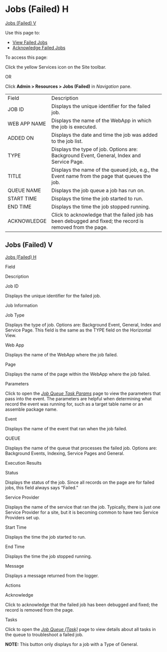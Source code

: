 # <span id="Jobs__Failed__H"></span>Jobs (Failed) H

[Jobs (Failed) V](#Jobs__Failed__V)

<div class="use">

Use this page to:

  - [View Failed Jobs](../Use_Cases/View_Failed_Jobs.htm)
  - [Acknowledge Failed Jobs](../Use_Cases/Acknowledge_Failed_Jobs.htm)

</div>

To access this page:

Click the yellow Services icon on the Site toolbar.

OR

Click **Admin \> Resources \> Jobs (Failed)** in *Navigation*
pane.

|              |                                                                                                            |
| ------------ | ---------------------------------------------------------------------------------------------------------- |
| Field        | Description                                                                                                |
| JOB ID       | Displays the unique identifier for the failed job.                                                         |
| WEB APP NAME | Displays the name of the WebApp in which the job is executed.                                              |
| ADDED ON     | Displays the date and time the job was added to the job list.                                              |
| TYPE         | Displays the type of job. Options are: Background Event, General, Index and Service Page.                  |
| TITLE        | Displays the name of the queued job, e.g., the Event name from the page that queues the job.               |
| QUEUE NAME   | Displays the job queue a job has run on.                                                                   |
| START TIME   | Displays the time the job started to run.                                                                  |
| END TIME     | Displays the time the job stopped running.                                                                 |
| ACKNOWLEDGE  | Click to acknowledge that the failed job has been debugged and fixed; the record is removed from the page. |

## <span id="Jobs__Failed__V"></span>Jobs (Failed) V

[Jobs (Failed) H](#Jobs__Failed__H)

Field

Description

Job ID

Displays the unique identifier for the failed job.

Job Information

Job Type

Displays the type of job. Options are: Background Event, General, Index
and Service Page. This field is the same as the TYPE field on the
Horizontal View.

Web App

Displays the name of the WebApp where the job failed.

Page

Displays the name of the page within the WebApp where the job failed.

Parameters

Click to open the *[Job Queue Task Params](Job_Queue_Task_Params_H.htm)*
page to view the parameters that pass into the event. The parameters are
helpful when determining what record the event was running for, such as
a target table name or an assemble package name.

Event

Displays the name of the event that ran when the job failed.

QUEUE

Displays the name of the queue that processes the failed job. Options
are: Background Events, Indexing, Service Pages and General.

Execution Results

Status

Displays the status of the job. Since all records on the page are for
failed jobs, this field always says “Failed.”

Service Provider

Displays the name of the service that ran the job. Typically, there is
just one Service Provider for a site, but it is becoming common to have
two Service Providers set up.

Start Time

Displays the time the job started to run.

End Time

Displays the time the job stopped running.

Message

Displays a message returned from the logger.

Actions

Acknowledge

Click to acknowledge that the failed job has been debugged and fixed;
the record is removed from the page.

Tasks

Click to open the *[Job Queue (Task)](Job_Queue_Task.htm)* page to view
details about all tasks in the queue to troubleshoot a failed job.

**NOTE:** This button only displays for a job with a Type of General.
